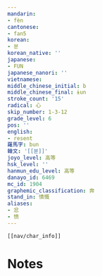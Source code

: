 ```yaml
---
mandarin:
- fèn
cantonese:
- fan5
korean:
- 분
korean_native: ''
japanese:
- FUN
japanese_nanori: ''
vietnamese:
middle_chinese_initial: b
middle_chinese_final: ɨun
stroke_count: '15'
radical: 心
skip_number: 1-3-12
grade_level: 6
pos: ''
english:
- resent
羅馬字: bun
韓文: '[[분]]'
joyo_level: 高等
hsk_level: ''
hanmun_edu_level: 高等
danayo_id: 6469
mc_id: 1904
graphemic_classification: 奔
stand_in: 憤慨
aliases:
- 忿
- 愤
---
```

```meta-bind-embed
[[nav/char_info]]
```

# Notes
